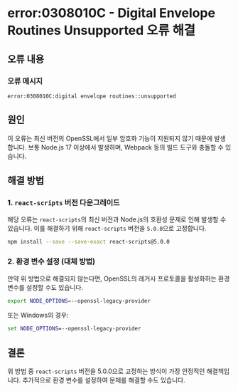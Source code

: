 # error:0308010C - Digital Envelope Routines Unsupported 오류 해결

## 오류 내용

### 오류 메시지

```
error:0308010C:digital envelope routines::unsupported
```

## 원인

이 오류는 최신 버전의 OpenSSL에서 일부 암호화 기능이 지원되지 않기 때문에 발생합니다. 보통 Node.js 17 이상에서 발생하며, Webpack 등의 빌드 도구와 충돌할 수 있습니다.

## 해결 방법

### 1. `react-scripts` 버전 다운그레이드

해당 오류는 `react-scripts`의 최신 버전과 Node.js의 호환성 문제로 인해 발생할 수 있습니다. 이를 해결하기 위해 `react-scripts` 버전을 `5.0.0`으로 고정합니다.

```bash
npm install --save --save-exact react-scripts@5.0.0
```

### 2. 환경 변수 설정 (대체 방법)

만약 위 방법으로 해결되지 않는다면, OpenSSL의 레거시 프로토콜을 활성화하는 환경 변수를 설정할 수도 있습니다.

```bash
export NODE_OPTIONS=--openssl-legacy-provider
```

또는 Windows의 경우:

```cmd
set NODE_OPTIONS=--openssl-legacy-provider
```

## 결론

위 방법 중 `react-scripts` 버전을 5.0.0으로 고정하는 방식이 가장 안정적인 해결책입니다. 추가적으로 환경 변수를 설정하여 문제를 해결할 수도 있습니다.
